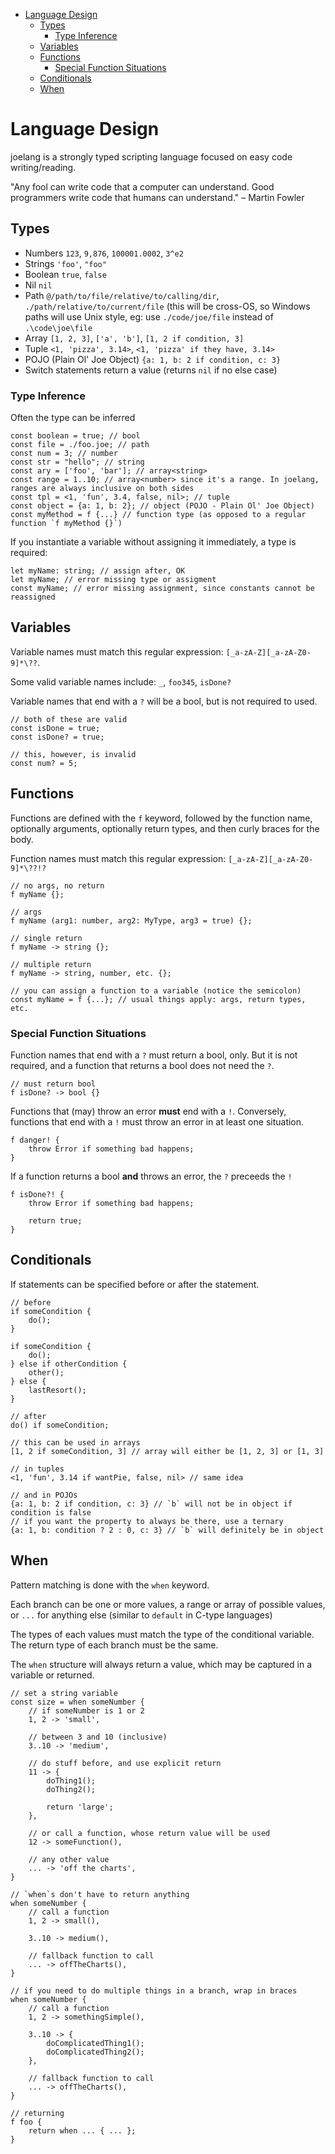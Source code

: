 - [Language Design](#language-design)
	- [Types](#types)
		- [Type Inference](#type-inference)
	- [Variables](#variables)
	- [Functions](#functions)
		- [Special Function Situations](#special-function-situations)
	- [Conditionals](#conditionals)
	- [When](#when)

# Language Design

joelang is a strongly typed scripting language focused on easy code writing/reading.

"Any fool can write code that a computer can understand. Good programmers write code that humans can understand." – Martin Fowler

## Types

- Numbers `123`, `9,876`, `100001.0002`, `3^e2`
- Strings `'foo'`, `"foo"`
- Boolean `true`, `false`
- Nil `nil`
- Path `@/path/to/file/relative/to/calling/dir`, `./path/relative/to/current/file` (this will be cross-OS, so Windows paths will use Unix style, eg: use `./code/joe/file` instead of `.\code\joe\file`
- Array `[1, 2, 3]`, `['a', 'b']`, `[1, 2 if condition, 3]`
- Tuple `<1, 'pizza', 3.14>`, `<1, 'pizza' if they have, 3.14>`
- POJO (Plain Ol' Joe Object) `{a: 1, b: 2 if condition, c: 3}`
- Switch statements return a value (returns `nil` if no else case)

### Type Inference

Often the type can be inferred

```joelang
const boolean = true; // bool
const file = ./foo.joe; // path
const num = 3; // number
const str = "hello"; // string
const ary = ['foo', 'bar']; // array<string>
const range = 1..10; // array<number> since it's a range. In joelang, ranges are always inclusive on both sides
const tpl = <1, 'fun', 3.4, false, nil>; // tuple
const object = {a: 1, b: 2}; // object (POJO - Plain Ol' Joe Object)
const myMethod = f {...} // function type (as opposed to a regular function `f myMethod {}`)
```

If you instantiate a variable without assigning it immediately, a type is required:

```joelang
let myName: string; // assign after, OK
let myName; // error missing type or assigment
const myName; // error missing assignment, since constants cannot be reassigned
```

## Variables

Variable names must match this regular expression: `[_a-zA-Z][_a-zA-Z0-9]*\??`.

Some valid variable names include:
`_`, `foo345`, `isDone?`

Variable names that end with a `?` will be a bool, but is not required to used.

```joelang
// both of these are valid
const isDone = true;
const isDone? = true;

// this, however, is invalid
const num? = 5;
```

## Functions

Functions are defined with the `f` keyword, followed by the function name, optionally arguments, optionally return types, and then curly braces for the body.

Function names must match this regular expression: `[_a-zA-Z][_a-zA-Z0-9]*\??!?`

```joelang
// no args, no return
f myName {};

// args
f myName (arg1: number, arg2: MyType, arg3 = true) {};

// single return
f myName -> string {};

// multiple return
f myName -> string, number, etc. {};

// you can assign a function to a variable (notice the semicolon)
const myName = f {...}; // usual things apply: args, return types, etc.
```

### Special Function Situations

Function names that end with a `?` must return a bool, only. But it is not required, and a function that returns a bool does not need the `?`.

```joelang
// must return bool
f isDone? -> bool {}
```

Functions that (may) throw an error **must** end with a `!`. Conversely, functions that end with a `!` must throw an error in at least one situation.

```joelang
f danger! {
	throw Error if something bad happens;
}
```

If a function returns a bool **and** throws an error, the `?` preceeds the `!`

```joelang
f isDone?! {
	throw Error if something bad happens;

	return true;
}
```

## Conditionals

If statements can be specified before or after the statement.

```joelang
// before
if someCondition {
	do();
}

if someCondition {
	do();
} else if otherCondition {
	other();
} else {
	lastResort();
}

// after
do() if someCondition;

// this can be used in arrays
[1, 2 if someCondition, 3] // array will either be [1, 2, 3] or [1, 3]

// in tuples
<1, 'fun', 3.14 if wantPie, false, nil> // same idea

// and in POJOs
{a: 1, b: 2 if condition, c: 3} // `b` will not be in object if condition is false
// if you want the property to always be there, use a ternary
{a: 1, b: condition ? 2 : 0, c: 3} // `b` will definitely be in object
```

## When

Pattern matching is done with the `when` keyword.

Each branch can be one or more values, a range or array of possible values, or `...` for anything else (similar to `default` in C-type languages)

The types of each values must match the type of the conditional variable.
The return type of each branch must be the same.

The `when` structure will always return a value, which may be captured in a variable or returned.

```joelang
// set a string variable
const size = when someNumber {
	// if someNumber is 1 or 2
	1, 2 -> 'small',

	// between 3 and 10 (inclusive)
	3..10 -> 'medium',

	// do stuff before, and use explicit return
	11 -> {
		doThing1();
		doThing2();

		return 'large';
	},

	// or call a function, whose return value will be used
	12 -> someFunction(),

	// any other value
	... -> 'off the charts',
}

// `when`s don't have to return anything
when someNumber {
	// call a function
	1, 2 -> small(),

	3..10 -> medium(),

	// fallback function to call
	... -> offTheCharts(),
}

// if you need to do multiple things in a branch, wrap in braces
when someNumber {
	// call a function
	1, 2 -> somethingSimple(),

	3..10 -> {
		doComplicatedThing1();
		doComplicatedThing2();
	},

	// fallback function to call
	... -> offTheCharts(),
}

// returning
f foo {
	return when ... { ... };
}
```
